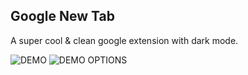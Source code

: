 ## Google New Tab

A super cool & clean google extension with dark mode.

![DEMO](https://i.ibb.co/X58LLfK/demo.png)
![DEMO OPTIONS](https://i.ibb.co/BZgD3fn/options.png)
